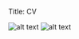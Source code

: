 Title: CV

![alt text]({filename}/images/cv-1.jpg "CV")
![alt text]({filename}/images/cv-2.jpg "CV")
